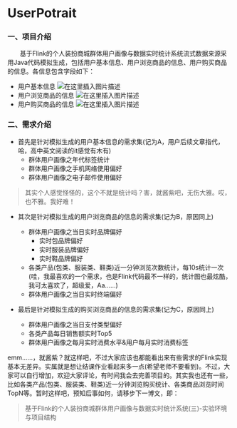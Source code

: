 # UserPotrait

### 一、项目介绍

&emsp;&emsp;基于Flink的个人装扮商城群体用户画像与数据实时统计系统流式数据来源采用Java代码模拟生成，包括用户基本信息、用户浏览商品的信息、用户购买商品的信息。各信息包含字段如下：

- 用户基本信息
![在这里插入图片描述](https://img-blog.csdnimg.cn/20210403010134997.png?x-oss-process=image/watermark,type_ZmFuZ3poZW5naGVpdGk,shadow_10,text_aHR0cHM6Ly9ibG9nLmNzZG4ubmV0L3FxXzQ0OTkyNTU5,size_16,color_FFFFFF,t_70)
- 用户浏览商品的信息
![在这里插入图片描述](https://img-blog.csdnimg.cn/2021040301024376.png?x-oss-process=image/watermark,type_ZmFuZ3poZW5naGVpdGk,shadow_10,text_aHR0cHM6Ly9ibG9nLmNzZG4ubmV0L3FxXzQ0OTkyNTU5,size_16,color_FFFFFF,t_70)
- 用户购买商品的信息
![在这里插入图片描述](https://img-blog.csdnimg.cn/20210403010311270.png?x-oss-process=image/watermark,type_ZmFuZ3poZW5naGVpdGk,shadow_10,text_aHR0cHM6Ly9ibG9nLmNzZG4ubmV0L3FxXzQ0OTkyNTU5,size_16,color_FFFFFF,t_70)

### 二、需求介绍
- 首先是针对模拟生成的用户基本信息的需求集(记为A，用户后续文章指代，哈，高中英文阅读的it感觉有木有)
	- 群体用户画像之年代标签统计
	- 群体用户画像之手机网络使用偏好
	- 群体用户画像之电子邮件使用偏好
> 其实个人感觉怪怪的，这个不就是统计吗？害，就酱紫吧，无伤大雅。哎，也不雅。我好难！

- 其次是针对模拟生成的用户浏览商品的信息的需求集(记为B，原因同上)
	-	群体用户画像之当日实时品牌偏好
		-	实时包品牌偏好
		-	实时服装品牌偏好
		-	实时鞋品牌偏好
	-	各类产品(包类、服装类、鞋类)近一分钟浏览次数统计，每10s统计一次(哇，我最喜欢的一个需求，也是Flink代码最不一样的，统计图也最炫酷，我可太喜欢了，超级爱，Aa......)
	-	群体用户画像之当日实时终端偏好

- 最后是针对模拟生成的购买浏览商品的信息的需求集(记为C，原因同上)
	- 群体用户画像之当日支付类型偏好
	- 各类产品每日销售额实时Top5
	- 群体用户画像之每月实时消费水平&用户每月实时消费标签

emm......，就酱紫？就这样吧，不过大家应该也都能看出来有些需求的Flink实现基本无差异。实属就是想让结课作业看起来多一点(希望老师不要看到)。不过，大家可以自行增加，欢迎大家评论，有时间我会去完善项目的。其实我也还有一些，比如各类产品(包类、服装类、鞋类)近一分钟浏览购买统计、各类商品浏览时间TopN等。暂时这样吧，预知后事如何，请移步下一博文，即：
> 基于Flink的个人装扮商城群体用户画像与数据实时统计系统(三)-实验环境与项目结构
